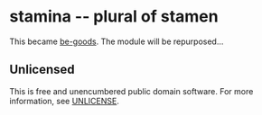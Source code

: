 # stamina -- plural of stamen

This became [be-goods](https://github.com/orlin/be-goods).
The module will be repurposed...

## Unlicensed

This is free and unencumbered public domain software.
For more information, see [UNLICENSE](http://unlicense.org).
